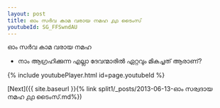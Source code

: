 ```yaml
---
layout: post
title: ഓം സർവ കാമ വരായ നമഹ ൧൧ ടൈംസ്
youtubeId: SG_FFSwndAU
---
```

 
 
 ഓം സർവ കാമ വരായ നമഹ 
 
 -  നാം ആഗ്രഹിക്കുന്ന എല്ലാ ദേവന്മാരിൽ ഏറ്റവും മികച്ചത് ആരാണ്? 
 
  
 
  
 
 
 
 
 
 


{% include youtubePlayer.html id=page.youtubeId %}
 
[Next]({{ site.baseurl }}{% link  split1/_posts/2013-06-13-ഓം സര്വദായ നമഹ ൧൧ ടൈംസ്.md%})
 
